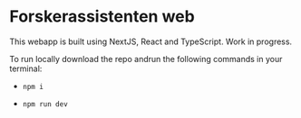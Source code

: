Forskerassistenten web
======================

This webapp is built using NextJS, React and TypeScript.
Work in progress. 

To run locally download the repo andrun the following commands in your terminal:
- ```npm i```

- ```npm run dev```
